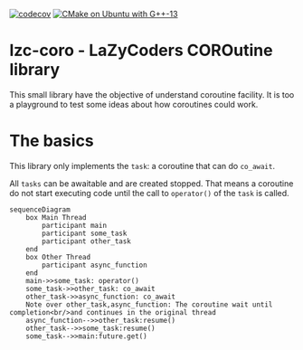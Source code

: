 [![codecov](https://codecov.io/gh/lazy-coders/lzc-coro/graph/badge.svg?token=O1N5INRR9G)](https://codecov.io/gh/lazy-coders/lzc-coro) [![CMake on Ubuntu with G++-13](https://github.com/lazy-coders/lzc-coro/actions/workflows/cmake-ubuntu-g++13.yml/badge.svg)](https://github.com/lazy-coders/lzc-coro/actions/workflows/cmake-ubuntu-g++13.yml)

# lzc-coro - LaZyCoders COROutine library

This small library have the objective of understand coroutine facility. It is
too a playground to test some ideas about how coroutines could work.

# The basics

This library only implements the `task`: a coroutine that can do `co_await`.

All `tasks` can be awaitable and are created stopped. That means a coroutine do
not start executing code until the call to `operator()` of the `task` is called.

```mermaid
sequenceDiagram
    box Main Thread
        participant main
        participant some_task
        participant other_task
    end
    box Other Thread
        participant async_function
    end
    main->>some_task: operator()
    some_task->>other_task: co_await
    other_task->>async_function: co_await
    Note over other_task,async_function: The coroutine wait until completion<br/>and continues in the original thread
    async_function-->>other_task:resume()
    other_task-->>some_task:resume()
    some_task-->>main:future.get()
```
